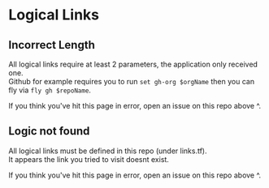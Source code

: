 # Logical Links

## Incorrect Length
All logical links require at least 2 parameters, the application only received one.  
Github for example requires you to run `set gh-org $orgName` then you can fly via `fly gh $repoName`.

If you think you've hit this page in error, open an issue on this repo above ^.

## Logic not found
All logical links must be defined in this repo (under links.tf).  
It appears the link you tried to visit doesnt exist.

If you think you've hit this page in error, open an issue on this repo above ^.